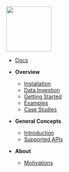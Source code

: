 <a href="#">
<img src="https://github.com/metrico/qryn-docs/blob/main/docs/resources/images/qryn_logo_trans.png?raw=true" width=120 />
</a>

* [Docs](/?id=start)
* **Overview**
  * [Installation](installation.md "QRYN – Installation – LogQL for ClickHouse and beyond")
  * [Data Ingestion](ingestion.md "QRYN – Supported Components – LogQL for ClickHouse and beyond")
  * [Getting Started](getting-started.md "QRYN – Getting Started – LogQL for ClickHouse and beyond")
  * [Examples](examples.md "QRYN – Getting Started – LogQL for ClickHouse and beyond")
  * [Case Studies](case-studies.md "QRYN – Case Studies – LogQL for ClickHouse and beyond")
  
* **General Concepts**
  * [Introduction](introduction.md "QRYN – General Concepts – Introduction – LogQL for ClickHouse and beyond")
  * [Supported APIs](support.md "QRYN – Supported Components – LogQL for ClickHouse and beyond")

* **About**
  * [Motivations](motivations.md "QRYN – Motivations – LogQL for ClickHouse and beyond")
